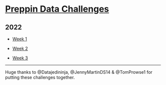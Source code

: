 # [Preppin Data Challenges](https://preppindata.blogspot.com)

## 2022
- [Week 1](/2022/01)

- [Week 2](2022/02)

- [Week 3](2022/03)

------------------------
Huge thanks to @Datajedininja, @JennyMartinDS14 & @TomProwse1 for putting these challenges together.